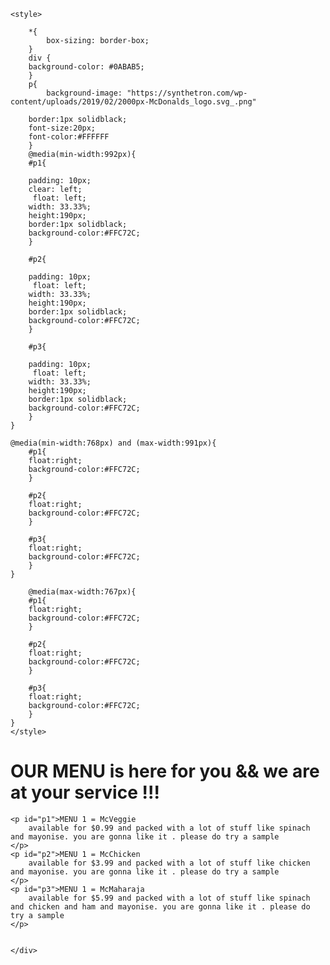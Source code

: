 <!DOCTYPE html>
<html>
<head>
	<title>Hello fellas . this is my first coursera project .i hope you are gonna like it .</title>
	
	<style>
		
		*{
			box-sizing: border-box;
		}
		div {
		background-color: #0ABAB5;
		}
		p{
			background-image: "https://synthetron.com/wp-content/uploads/2019/02/2000px-McDonalds_logo.svg_.png"
		
		border:1px solidblack;
		font-size:20px;
		font-color:#FFFFFF
		}
		@media(min-width:992px){
		#p1{
		
		padding: 10px;
		clear: left;
		 float: left;
        width: 33.33%;
		height:190px;
		border:1px solidblack;
		background-color:#FFC72C;	
		}
		
		#p2{
		
		padding: 10px;
		 float: left;
        width: 33.33%;
		height:190px;
		border:1px solidblack;
		background-color:#FFC72C;	
		}
		
		#p3{
		
		padding: 10px;
		 float: left;
        width: 33.33%;
		height:190px;
		border:1px solidblack;
		background-color:#FFC72C;	
		}
	}

    @media(min-width:768px) and (max-width:991px){
		#p1{
		float:right;
		background-color:#FFC72C;	
		}
		
		#p2{
		float:right;
		background-color:#FFC72C;	
		}
		
		#p3{
		float:right;
		background-color:#FFC72C;	
		}
	}

		@media(max-width:767px){
		#p1{
		float:right;
		background-color:#FFC72C;	
		}
		
		#p2{
		float:right;
		background-color:#FFC72C;	
		}
		
		#p3{
		float:right;
		background-color:#FFC72C;	
		}
	}
	</style>
</head>
<body>

<h1>OUR MENU is here for you && we are at your service !!! </h1>
<div>
	
	<p id="p1">MENU 1 = McVeggie 
		available for $0.99 and packed with a lot of stuff like spinach and mayonise. you are gonna like it . please do try a sample
	</p>
	<p id="p2">MENU 1 = McChicken 
		available for $3.99 and packed with a lot of stuff like chicken and mayonise. you are gonna like it . please do try a sample
	</p>
	<p id="p3">MENU 1 = McMaharaja 
		available for $5.99 and packed with a lot of stuff like spinach and chicken and ham and mayonise. you are gonna like it . please do try a sample
	</p>
	
	
	</div>
</body>
</html>
